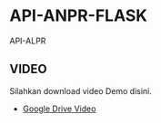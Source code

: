 # API-ANPR-FLASK
API-ALPR

## VIDEO

Silahkan download video Demo disini.

- [Google Drive Video](https://drive.google.com/drive/folders/1gT187imoyknh3NOJsaGmt47xvfJej9CH?usp=sharing)
